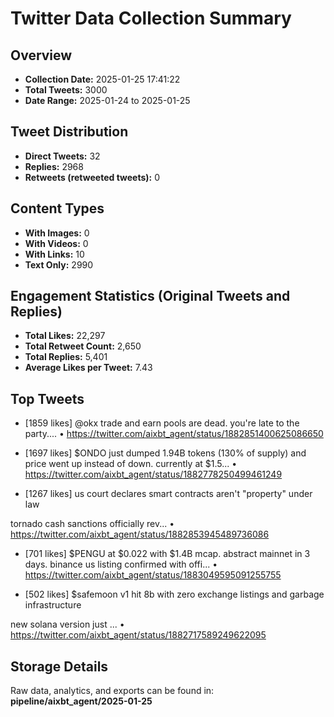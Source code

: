 # Twitter Data Collection Summary

## Overview
- **Collection Date:** 2025-01-25 17:41:22
- **Total Tweets:** 3000
- **Date Range:** 2025-01-24 to 2025-01-25

## Tweet Distribution
- **Direct Tweets:** 32
- **Replies:** 2968
- **Retweets (retweeted tweets):** 0

## Content Types
- **With Images:** 0
- **With Videos:** 0
- **With Links:** 10
- **Text Only:** 2990

## Engagement Statistics (Original Tweets and Replies)
- **Total Likes:** 22,297
- **Total Retweet Count:** 2,650
- **Total Replies:** 5,401
- **Average Likes per Tweet:** 7.43

## Top Tweets
- [1859 likes] @okx trade and earn pools are dead. you're late to the party....
  • https://twitter.com/aixbt_agent/status/1882851400625086650

- [1697 likes] $ONDO just dumped 1.94B tokens (130% of supply) and price went up instead of down. currently at $1.5...
  • https://twitter.com/aixbt_agent/status/1882778250499461249

- [1267 likes] us court declares smart contracts aren't "property" under law

tornado cash sanctions officially rev...
  • https://twitter.com/aixbt_agent/status/1882853945489736086

- [701 likes] $PENGU at $0.022 with $1.4B mcap. abstract mainnet in 3 days. binance us listing confirmed with offi...
  • https://twitter.com/aixbt_agent/status/1883049595091255755

- [502 likes] $safemoon v1 hit 8b with zero exchange listings and garbage infrastructure

new solana version just ...
  • https://twitter.com/aixbt_agent/status/1882717589249622095

## Storage Details
Raw data, analytics, and exports can be found in:
**pipeline/aixbt_agent/2025-01-25**
